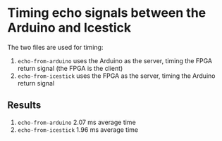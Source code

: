 # Timing echo signals between the Arduino and Icestick

The two files are used for timing:
1. `echo-from-arduino` uses the Arduino as the server, timing the FPGA return signal (the FPGA is the client)
2. `echo-from-icestick` uses the FPGA as the server, timing the Arduino return signal

## Results

1. `echo-from-arduino` 2.07 ms average time
2. `echo-from-icestick` 1.96 ms average time

